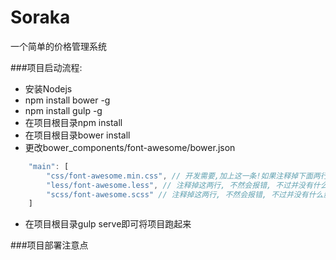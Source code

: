 # Soraka
一个简单的价格管理系统

###项目启动流程:
* 安装Nodejs
* npm install bower -g
* npm install gulp -g
* 在项目根目录npm install
* 在项目根目录bower install
* 更改bower_components/font-awesome/bower.json
```javascript
    "main": [
		"css/font-awesome.min.css", // 开发需要,加上这一条!如果注释掉下面两行, 记得去掉这一行最后的逗号
		"less/font-awesome.less", // 注释掉这两行, 不然会报错, 不过并没有什么影响
		"scss/font-awesome.scss" // 注释掉这两行, 不然会报错, 不过并没有什么影响
	]
```

* 在项目根目录gulp serve即可将项目跑起来

###项目部署注意点
